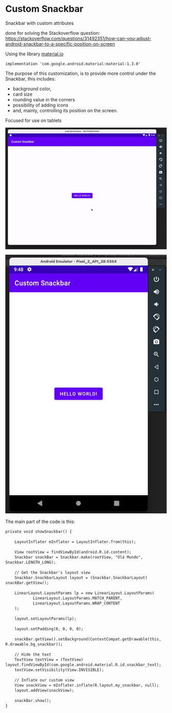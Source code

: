 # Custom Snackbar
Snackbar with custom attributes

done for solving the Stackoverflow question: https://stackoverflow.com/questions/31492351/how-can-you-adjust-android-snackbar-to-a-specific-position-on-screen

Using the library [material.io](https://material.io)

    implementation 'com.google.android.material:material:1.3.0'
    
The purpose of this customization, is to provide more control under the Snackbar, this includes:

- background color,
- card size
- rounding value in the corners
- possibility of adding icons 
- and, mainly, controlling its position on the screen.

Focused for use on tablets

![Tablet Gif](./images/tablet.gif)

![Phone Gif](./images/phone.gif)

The main part of the code is this:

    private void showSnackbar() {

        LayoutInflater mInflater = LayoutInflater.from(this);

        View rootView = findViewById(android.R.id.content);
        Snackbar snackBar = Snackbar.make(rootView, "Olá Mundo", Snackbar.LENGTH_LONG);

        // Get the Snackbar's layout view
        Snackbar.SnackbarLayout layout = (Snackbar.SnackbarLayout) snackBar.getView();

        LinearLayout.LayoutParams lp = new LinearLayout.LayoutParams(
                LinearLayout.LayoutParams.MATCH_PARENT,
                LinearLayout.LayoutParams.WRAP_CONTENT
        );

        layout.setLayoutParams(lp);

        layout.setPadding(0, 0, 0, 0);

        snackBar.getView().setBackground(ContextCompat.getDrawable(this, R.drawable.bg_snackbar));

        // Hide the text
        TextView textView = (TextView) layout.findViewById(com.google.android.material.R.id.snackbar_text);
        textView.setVisibility(View.INVISIBLE);

        // Inflate our custom view
        View snackView = mInflater.inflate(R.layout.my_snackbar, null);
        layout.addView(snackView);

        snackBar.show();
    }

